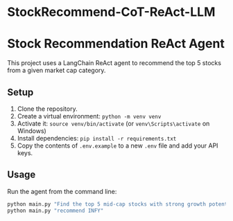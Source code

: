 # StockRecommend-CoT-ReAct-LLM

# Stock Recommendation ReAct Agent

This project uses a LangChain ReAct agent to recommend the top 5 stocks from a given market cap category.

## Setup

1.  Clone the repository.
2.  Create a virtual environment: `python -m venv venv`
3.  Activate it: `source venv/bin/activate` (or `venv\Scripts\activate` on Windows)
4.  Install dependencies: `pip install -r requirements.txt`
5.  Copy the contents of `.env.example` to a new `.env` file and add your API keys.

## Usage

Run the agent from the command line:

```sh
python main.py "Find the top 5 mid-cap stocks with strong growth potential."
python main.py "recommend INFY"